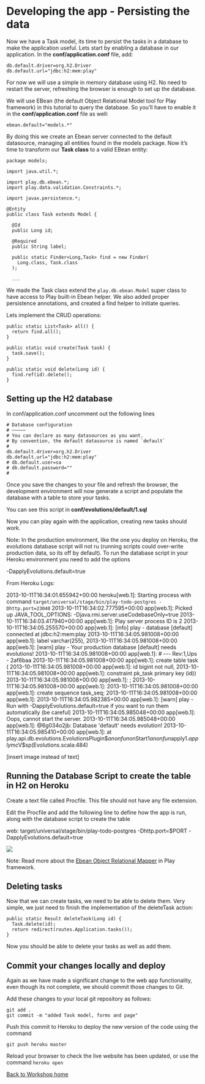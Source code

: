 <link href="index.css" rel="stylesheet" type="text/css">

# Developing the app - Persisting the data

  Now we have a Task model, its time to persist the tasks in a database to make the application useful. Lets start by enabling a database in our application. In the **conf/application.conf** file, add:

    db.default.driver=org.h2.Driver
    db.default.url="jdbc:h2:mem:play"

For now we will use a simple in memory database using H2. No need to restart the server, refreshing the browser is enough to set up the database.

We will use EBean (the default Object Relational Model tool for Play framework) in this tutorial to query the database. So you’ll have to enable it in the **conf/application.conf** file as well:

    ebean.default="models.*"

By doing this we create an Ebean server connected to the default datasource, managing all entities found in the models package. Now it’s time to transform our **Task class** to a valid EBean entity:

    package models;

    import java.util.*;

    import play.db.ebean.*;
    import play.data.validation.Constraints.*;

    import javax.persistence.*;

    @Entity
    public class Task extends Model {

      @Id
      public Long id;

      @Required
      public String label;

      public static Finder<Long,Task> find = new Finder(
        Long.class, Task.class
      );

      ...

  We made the Task class extend the `play.db.ebean.Model` super class to have access to Play built-in Ebean helper. We also added proper persistence annotations, and created a find helper to initiate queries.

  Lets implement the CRUD operations:

    public static List<Task> all() {
      return find.all();
    }

    public static void create(Task task) {
      task.save();
    }

    public static void delete(Long id) {
      find.ref(id).delete();
    }



## Setting up the H2 database

In conf/application.conf uncomment out the following lines


    # Database configuration
    # ~~~~~
    # You can declare as many datasources as you want.
    # By convention, the default datasource is named `default`
    #
    db.default.driver=org.h2.Driver
    db.default.url="jdbc:h2:mem:play"
    # db.default.user=sa
    # db.default.password=""
    #


  Once you save the changes to your file and refresh the browser, the development environment will now generate a script and populate the database with a table to store your tasks.

You can see this script in **conf/evolutions/default/1.sql**


  Now you can play again with the application, creating new tasks should work.


  Note: In the production environment, like the one you deploy on Heroku, the evolutions database script will not ru (running scripts could over-write production data, so its off by default).  To run the database script in your Heroku environment you need to add the options
  
  -DapplyEvolutions.default=true

From Heroku Logs:  
  
  2013-10-11T16:34:01.655942+00:00 heroku[web.1]: Starting process with command `target/universal/stage/bin/play-todo-postgres -Dhttp.port=23040`
2013-10-11T16:34:02.777595+00:00 app[web.1]: Picked up JAVA_TOOL_OPTIONS:  -Djava.rmi.server.useCodebaseOnly=true
2013-10-11T16:34:03.417940+00:00 app[web.1]: Play server process ID is 2
2013-10-11T16:34:05.255570+00:00 app[web.1]: [info] play - database [default] connected at jdbc:h2:mem:play
2013-10-11T16:34:05.981008+00:00 app[web.1]: label                     varchar(255),
2013-10-11T16:34:05.981008+00:00 app[web.1]: [warn] play - Your production database [default] needs evolutions! 
2013-10-11T16:34:05.981008+00:00 app[web.1]: # --- Rev:1,Ups - 2af6baa
2013-10-11T16:34:05.981008+00:00 app[web.1]: create table task (
2013-10-11T16:34:05.981008+00:00 app[web.1]: id                        bigint not null,
2013-10-11T16:34:05.981008+00:00 app[web.1]: constraint pk_task primary key (id))
2013-10-11T16:34:05.981008+00:00 app[web.1]: ;
2013-10-11T16:34:05.981008+00:00 app[web.1]: 
2013-10-11T16:34:05.981008+00:00 app[web.1]: create sequence task_seq;
2013-10-11T16:34:05.981008+00:00 app[web.1]: 
2013-10-11T16:34:05.982385+00:00 app[web.1]: [warn] play - Run with -DapplyEvolutions.default=true if you want to run them automatically (be careful)
2013-10-11T16:34:05.985048+00:00 app[web.1]: Oops, cannot start the server.
2013-10-11T16:34:05.985048+00:00 app[web.1]: @6g034o2jb: Database 'default' needs evolution!
2013-10-11T16:34:05.985410+00:00 app[web.1]: 	at play.api.db.evolutions.EvolutionsPlugin$$anonfun$onStart$1$$anonfun$apply$1.apply$mcV$sp(Evolutions.scala:484)


[insert image instead of text]


## Running the Database Script to create the table in H2 on Heroku

  Create a text file called Procfile.  This file should not have any file extension. 
  
  Edit the Procfile and add the following line to define how the app is run, along with the database script to create the table
  
  web: target/universal/stage/bin/play-todo-postgres -Dhttp.port=$PORT -DapplyEvolutions.default=true
  
  




<a href="images/08x01-play-app-creating-tasks.png"><img src="images/08x01-play-app-creating-tasks.png"></a>


  Note: Read more about the [Ebean Object Relational Mapper](http://www.playframework.com/documentation/2.1.0/JavaEbean) in Play framework.

## Deleting tasks

  Now that we can create tasks, we need to be able to delete them. Very simple, we just need to finish the implementation of the deleteTask action:

    public static Result deleteTask(Long id) {
      Task.delete(id);
      return redirect(routes.Application.tasks());
    }

  Now you should be able to delete your tasks as well as add them.


## Commit your changes locally and deploy

  Again as we have made a significant change to the web app functionality, even though its not complete, we should commit those changes to Git.
  
  Add these changes to your local git repository as follows:
  
    git add .
    git commit -m "added Task model, forms and page"

  Push this commit to Heroku to deploy the new version of the code using the command
  
    git push heroku master

  Reload your browser to check the live website has been updated, or use the command `heroku open` 


[Back to Workshop home](index.html)
